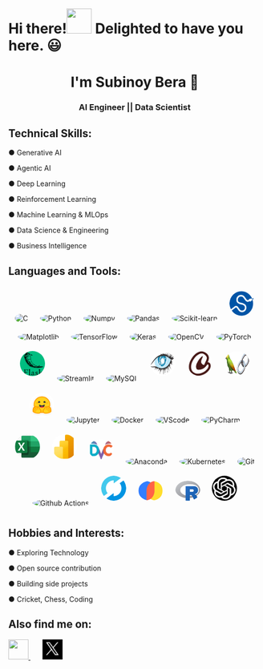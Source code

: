 # <h1>Hi there!<img src="https://github.com/Tarikul-Islam-Anik/Animated-Fluent-Emojis/blob/master/Emojis/Hand%20gestures/Waving%20Hand.png" width="50" height="50"/>  Delighted to have you here. 😃</h1>
## <h1 align=center>I'm Subinoy Bera 🙂</h1>
<h3 align=center>AI Engineer  ||  Data Scientist</h3>

## Technical Skills:
<p>● Generative AI</p>
<p>● Agentic AI</p>
<p>● Deep Learning</p>
<p>● Reinforcement Learning</p>
<p>● Machine Learning & MLOps</p>
<p>● Data Science & Engineering</p>
<p>● Business Intelligence</p>

## Languages and Tools:
<p align="center">
  <img src="https://cdn.jsdelivr.net/gh/devicons/devicon@latest/icons/c/c-original.svg" alt="C" width="50" height="50" style="border-radius: 50%; margin: 10px;"/>
  <img src="https://cdn.jsdelivr.net/gh/devicons/devicon@latest/icons/python/python-original.svg" alt="Python" width="50" height="50" style="border-radius: 50%; margin: 10px;"/>
  <img src="https://cdn.jsdelivr.net/gh/devicons/devicon@latest/icons/numpy/numpy-original.svg" alt="Numpy" width="50" height="50" style="border-radius: 50%; margin: 10px;"/>
  <img src="https://cdn.jsdelivr.net/gh/devicons/devicon@latest/icons/pandas/pandas-original.svg" alt="Pandas" width="50" height="50" style="border-radius: 50%; margin: 10px;"/>
  <img src="https://cdn.jsdelivr.net/gh/devicons/devicon@latest/icons/scikitlearn/scikitlearn-original.svg" alt="Scikit-learn" width="50" height="50" style="border-radius: 50%; margin: 10px;"/>
  <img src="https://github.com/SubinoyBera/SubinoyBera/blob/main/images/scipy.png" alt="Scipy" width="50" height="50" style="border-radius: 50%; margin: 10px;"/>
  <img src="https://cdn.jsdelivr.net/gh/devicons/devicon@latest/icons/matplotlib/matplotlib-original.svg" alt="Matplotlib" width="50" height="50" style="border-radius: 50%; margin: 10px;"/>
  <img src="https://cdn.jsdelivr.net/gh/devicons/devicon@latest/icons/tensorflow/tensorflow-original.svg" alt="TensorFlow" width="50" height="50" style="border-radius: 50%; margin: 10px;"/>
  <img src="https://cdn.jsdelivr.net/gh/devicons/devicon@latest/icons/keras/keras-original.svg" alt="Keras" width="50" height="50" style="border-radius: 50%; margin: 10px;"/>
  <img src="https://cdn.jsdelivr.net/gh/devicons/devicon@latest/icons/opencv/opencv-original.svg" alt="OpenCV" width="50" height="50" style="border-radius: 50%; margin: 10px;"/>
  <img src="https://cdn.jsdelivr.net/gh/devicons/devicon@latest/icons/pytorch/pytorch-original.svg" alt="PyTorch" width="50" height="50" style="border-radius: 50%; margin: 10px;"/>
  <img src="https://github.com/SubinoyBera/SubinoyBera/blob/main/images/download.png" alt="Flask" width="50" height="50" style="border-radius: 50%; margin: 10px;"/>
  <img src="https://cdn.jsdelivr.net/gh/devicons/devicon@latest/icons/streamlit/streamlit-original.svg" alt="Streamlit" width="50" height="50" style="border-radius: 50%; margin: 10px;"/>
  <img src="https://cdn.jsdelivr.net/gh/devicons/devicon@latest/icons/mysql/mysql-original.svg" alt="MySQL" width="50" height="50" style="border-radius: 50%; margin: 10px;"/>
  <img src="https://github.com/SubinoyBera/SubinoyBera/blob/main/images/cassandra.png" alt="Cassandra" width="50" height="50" style="border-radius: 50%; margin: 10px;"/>
  <img src="https://github.com/SubinoyBera/SubinoyBera/blob/main/images/crewai.png" alt="Crewai" width="50" height="50" style="border-radius: 50%; margin: 10px;"/>
  <img src="https://github.com/SubinoyBera/SubinoyBera/blob/main/images/langchain.png" alt="LangChain" width="50" height="50" style="border-radius: 50%; margin: 10px;"/>
  <img src="https://github.com/SubinoyBera/SubinoyBera/blob/main/images/huggingface.png" alt="Huggingface" width="50" height="50" style="border-radius: 50%; margin: 10px;"/>
  <img src="https://cdn.jsdelivr.net/gh/devicons/devicon@latest/icons/jupyter/jupyter-original-wordmark.svg" alt="Jupyter" width="50" height="50" style="border-radius: 50%; margin: 10px;"/>
  <img src="https://cdn.jsdelivr.net/gh/devicons/devicon@latest/icons/docker/docker-plain.svg" alt="Docker" width="50" height="50" style="border-radius: 50%; margin: 10px;"/>
  <img src="https://cdn.jsdelivr.net/gh/devicons/devicon@latest/icons/vscode/vscode-original.svg" alt="VScode" width="50" height="50" style="border-radius: 50%; margin: 10px;"/>
  <img src="https://cdn.jsdelivr.net/gh/devicons/devicon@latest/icons/pycharm/pycharm-original.svg" alt="PyCharm" width="50" height="50" style="border-radius: 50%; margin: 10px;"/>
  <img src="https://github.com/SubinoyBera/SubinoyBera/blob/main/images/MS%20Excel.png" alt="Excel" width="50" height="50" style="border-radius: 50%; margin: 10px;"/>
  <img src="https://github.com/SubinoyBera/SubinoyBera/blob/main/images/PowerBi.png" alt="PowerBi" width="50" height="50" style="border-radius: 50%; margin: 10px;"/>
  <img src="https://github.com/SubinoyBera/SubinoyBera/blob/main/images/DVC.png" alt="DVC" width="50" height="40" style="border-radius: 50%; margin: 10px;"/>
  <img src="https://cdn.jsdelivr.net/gh/devicons/devicon@latest/icons/anaconda/anaconda-original.svg" alt="Anaconda" width="50" height="50" style="border-radius: 50%; margin: 10px;"/>
  <img src="https://cdn.jsdelivr.net/gh/devicons/devicon@latest/icons/kubernetes/kubernetes-original.svg" alt="Kubernetes" width="50" height="50" style="border-radius: 50%; margin: 10px;"/>
  <img src="https://cdn.jsdelivr.net/gh/devicons/devicon@latest/icons/git/git-original.svg" alt="Git" width="50" height="50" style="border-radius: 50%; margin: 10px;"/>
  <img src="https://cdn.jsdelivr.net/gh/devicons/devicon@latest/icons/githubactions/githubactions-original.svg" alt="Github Actions" width="50" style="border-radius: 50%; margin: 10px;"/>        
  <img src="https://github.com/SubinoyBera/SubinoyBera/blob/main/images/mlflow.png" alt="MLflow" width="50" height="50" style="border-radius: 50%; margin: 10px;"/>
  <img src="https://github.com/SubinoyBera/SubinoyBera/blob/main/images/chromaDB.png" alt="ChromaDB" width="50" height="40" style="border-radius: 50%; margin: 10px;"/>
    <img src="https://github.com/SubinoyBera/SubinoyBera/blob/main/images/R.png" alt="R" width="50" height="40" style="border-radius: 50%; margin: 10px;"/>
  <img src="https://github.com/SubinoyBera/SubinoyBera/blob/main/images/openai.png" alt="openai" width="50" height="50" style="border-radius: 50%; margin: 10px;"/>
</p>

## Hobbies and Interests:
<p>● Exploring Technology</p>
<p>● Open source contribution</p>
<p>● Building side projects</p>
<p>● Cricket, Chess, Coding</p>

## Also find me on:
<a href="https://linkedin.com/in/subinoy-bera-0b5ab125a" target="_blank">
    <img src="https://cdn.jsdelivr.net/gh/devicons/devicon@latest/icons/linkedin/linkedin-original.svg" width="40" height="40"/>
</a>
&nbsp;&nbsp;&nbsp;&nbsp;&nbsp;
<a href="https://x.com/Subinoy013" target="_blank">
    <img src="https://github.com/SubinoyBera/SubinoyBera/blob/main/images/X.jpeg" width="40" height="40"/>
</a>
